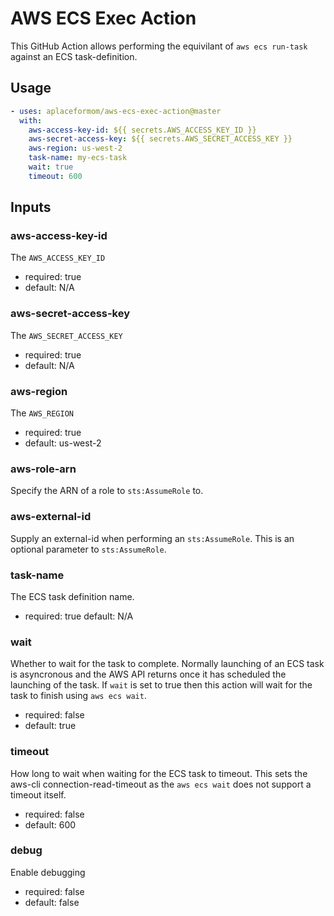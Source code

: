 AWS ECS Exec Action
===================

This GitHub Action allows performing the equivilant of `aws ecs run-task`
against an ECS task-definition.

Usage
-----

```yaml
- uses: aplaceformom/aws-ecs-exec-action@master
  with:
    aws-access-key-id: ${{ secrets.AWS_ACCESS_KEY_ID }}
    aws-secret-access-key: ${{ secrets.AWS_SECRET_ACCESS_KEY }}
    aws-region: us-west-2
    task-name: my-ecs-task
    wait: true
    timeout: 600
```

Inputs
------

### aws-access-key-id ###
The `AWS_ACCESS_KEY_ID`
- required: true
- default: N/A

### aws-secret-access-key ###
The `AWS_SECRET_ACCESS_KEY`
- required: true
- default: N/A

### aws-region ###
The `AWS_REGION`
- required: true
- default: us-west-2

### aws-role-arn ###
Specify the ARN of a role to `sts:AssumeRole` to.

### aws-external-id ###
Supply an external-id when performing an `sts:AssumeRole`. This is an optional
parameter to `sts:AssumeRole`.

### task-name ###
The ECS task definition name.
- required: true
    default: N/A

### wait ###
Whether to wait for the task to complete.  Normally launching of an ECS task is
asyncronous and the AWS API returns once it has scheduled the launching of the
task. If `wait` is set to true then this action will wait for the task to
finish using `aws ecs wait`.
- required: false
- default: true

### timeout ###
How long to wait when waiting for the ECS task to timeout. This sets the
aws-cli connection-read-timeout as the `aws ecs wait` does not support a
timeout itself.
- required: false
- default: 600

### debug ###
Enable debugging
- required: false
- default: false
